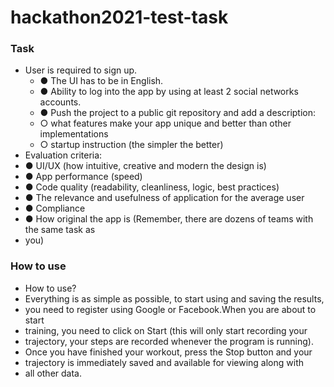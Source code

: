 # hackathon2021-test-task

### Task
- User is required to sign up.
  - ● The UI has to be in English.
  - ● Ability to log into the app by using at least 2 social networks accounts.
  - ● Push the project to a public git repository and add a description:
  - ○ what features make your app unique and better than other implementations
  - ○ startup instruction (the simpler the better)
- Evaluation criteria:
 - ● UI/UX (how intuitive, creative and modern the design is)
 - ● App performance (speed)
 - ● Code quality (readability, cleanliness, logic, best practices)
 - ● The relevance and usefulness of application for the average user
 - ● Compliance
 - ● How original the app is (Remember, there are dozens of teams with the same task as
 - you)

### How to use
- How to use?
- Everything is as simple as possible, to start using and saving the results, 
- you need to register using Google or Facebook.When you are about to start 
- training, you need to click on Start (this will only start recording your 
- trajectory, your steps are recorded whenever the program is running).
- Once you have finished your workout, press the Stop button and your 
- trajectory is immediately saved and available for viewing along with 
- all other data.
